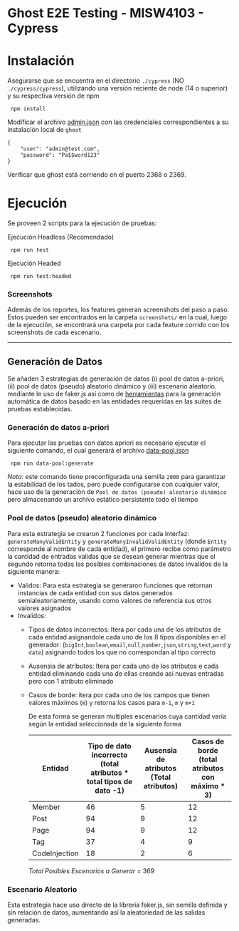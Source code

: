 # Ghost E2E Testing - MISW4103 - Cypress

# Instalación

Asegurarse que se encuentra en el directorio `./cypress`  (NO `./cypress/cypress`), utilizando una versión reciente de node (14 o superior) y su respectiva versión de npm

```
 npm install
```

Modificar el archivo [admin.json](cypress/fixtures/admin.json) con las credenciales correspondientes a su instalación local de `ghost`
```
{
	"user": "admin@test.com",
	"password": "Pa$$word123"
}

```
Verificar que ghost está corriendo en el puerto 2368 o 2369.

# Ejecución

Se proveen 2 scripts para la ejecución de pruebas:

Ejecución Headless (Recomendado)
```
 npm run test
```

Ejecución Headed
```
 npm run test:headed
```

### Screenshots

Además de los reportes, los features generan screenshots del paso a paso. Estos pueden ser encontrados en la
carpeta `screenshots/`  en la cual, luego de la ejecución, se encontrará una carpeta por cada feature corrido
con los screenshots de cada escenario.

------

## Generación de Datos
Se añaden 3 estrategias de generación de datos (i) pool de datos a-priori, (ii) pool de datos (pseudo) aleatorio dinámico y (iii) escenario aleatorio. mediante le uso de faker.js así como de [herramientas](cypress/helpers/) para la generación automática de datos basado en las entidades requeridas en las suites de pruebas establecidas.

### Generación de datos a-priori
Para ejecutar las pruebas con datos apriori es necesario ejecutar el siguiente comando, el cual generará el archivo [data-pool.json](/cypress/fixtures/data-pool.json)
```
 npm run data-pool:generate
```
*Nota:* este comando tiene preconfigurada una semilla `2000` para garantizar la estabilidad de los tados, pero puede configurarse con cualquier valor, hace uso de la generación de `Pool de datos (pseudo) aleatorio dinámico` pero almacenando un archivo estático persistente todo el tiempo

### Pool de datos (pseudo) aleatorio dinámico
Para esta estrategia se crearon 2 funciones por cada interfaz: `generateManyValidEntity` y `generateManyInvalidValidEntity` (donde `Entity` corresponde al nombre de cada entidad), el primero recibe cómo parámetro la cantidad de entradas validas que se desean generar mientras que el segundo retorna todas las posibles combinaciones de datos invalidos de la siguiente manera:

- Validos: Para esta estrategia se generaron funciones que retornan instancias de cada entidad con sus datos generados semialeatoriamente, usando como valores de referencia sus otros valores asignados
- Invalidos:
  - Tipos de datos incorrectos: Itera por cada una de los atributos de cada entidad asignandole cada uno de los 8 tipos disponibles en el generador: (`bigInt`,`boolean`,`email`,`null`,`number`,`json`,`string`,`text`,`word` y `date`) asignando todos los que no correspondan al tipo correcto
  - Ausensia de atributos: Itera por cada uno de los atributos e cada entidad eliminando cada una de ellas creando así nuevas entradas pero con 1 atributo eliminado
  - Casos de borde: itera por cada uno de los campos que tienen valores máximos (`m`) y retorna los casos para `m-1`, `m` y `m+1`


	De esta forma se generan multiples escenarios cuya cantidad varía según la entidad seleccionada de la siguiente forma

	| Entidad       	| Tipo de dato incorrecto (total atributos * total tipos de dato -1)  	| Ausensia de atributos (Total atributos) 	| Casos de borde (total atributos con máximo * 3) 	|
	|---------------	|---------------------------------------------------------------------	|-----------------------------------------	|-------------------------------------------------	|
	| Member        	| 46                                                                  	| 5                                       	| 12                                              	|
	| Post          	| 94                                                                  	| 9                                       	| 12                                              	|
	| Page          	| 94                                                                  	| 9                                       	| 12                                              	|
	| Tag           	| 37                                                                  	| 4                                       	| 9                                               	|
	| CodeInjection 	| 18                                                                  	| 2                                       	| 6                                               	|

	*Total Posibles Escenarios a Generar* = 369

### Escenario Aleatorio
Esta estrategia hace uso directo de la librería faker.js, sin semilla definida y sin relación de datos, aumentando así la aleatoriedad de las salidas generadas.



